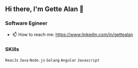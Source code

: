 ## Hi there, I'm Gette Alan 👋
### Software Egineer

- 📫 How to reach me: https://www.linkedin.com/in/gettealan

### SKills<br>
`ReacJs` `Java` `Node.js` `Golang` `Angular` `Javascript`

